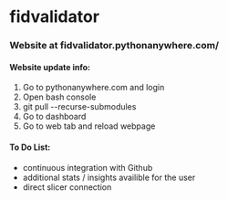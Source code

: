 # fidvalidator

### Website at fidvalidator.pythonanywhere.com/

#### Website update info:
1. Go to pythonanywhere.com and login
2. Open bash console
3. git pull --recurse-submodules
5. Go to dashboard
6. Go to web tab and reload webpage

#### To Do List:
* continuous integration with Github
* additional stats / insights availible for the user
* direct slicer connection
